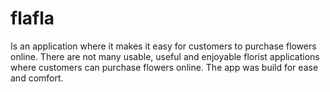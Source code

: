 # flafla
Is an application where it makes it easy for customers to purchase flowers online. There are not many usable, useful and enjoyable florist applications where customers can purchase flowers online. The app was build for ease and comfort.

